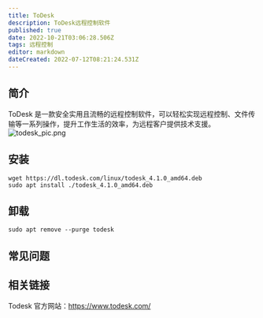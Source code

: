 ```yaml
---
title: ToDesk
description: ToDesk远程控制软件
published: true
date: 2022-10-21T03:06:28.506Z
tags: 远程控制
editor: markdown
dateCreated: 2022-07-12T08:21:24.531Z
---
```


## 简介
ToDesk 是一款安全实用且流畅的远程控制软件，可以轻松实现远程控制、文件传输等一系列操作，提升工作生活的效率，为远程客户提供技术支援。
![todesk_pic.png](/todesk_pic.png)
## 安装
```
wget https://dl.todesk.com/linux/todesk_4.1.0_amd64.deb
sudo apt install ./todesk_4.1.0_amd64.deb 
```
## 卸载
```
sudo apt remove --purge todesk
```
## 常见问题
## 相关链接
Todesk 官方网站：https://www.todesk.com/